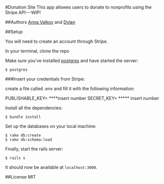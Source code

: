  #Donation Site
This app allowes users to donate to nonprofits using the Stripe API---WIP!

##Authors
[Anna Valkov](http://github.com/aavalkov) and [Dylan](http://github.com/peerend)

##Setup

You will need to create an account through Stripe.

In your terminal, clone the repo


Make sure you've installed [postgres](http://www.postgresql.org/download/) and have started the server:

```console
$ postgres
```

###Insert your credentials from Stripe:

create a file called .env and fill it with the following information:

PUBLISHABLE_KEY= ****insert number
SECRET_KEY= ***** insert number



Install all the dependencies:

```console
$ bundle install
```

Set up the databases on your local machine:

```console
$ rake db:create
$ rake db:schema:load
```

Finally, start the rails server:

```console
$ rails s
```
It should now be available at `localhost:3000`.

##License
MIT
